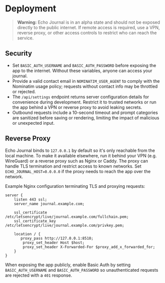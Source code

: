 # Deployment

> **Warning:** Echo Journal is in an alpha state and should not be exposed directly to the public internet. If remote access is required, use a VPN, reverse proxy, or other access controls to restrict who can reach the service.

## Security

- Set `BASIC_AUTH_USERNAME` and `BASIC_AUTH_PASSWORD` before exposing the app to the internet. Without these variables, anyone can access your journal.
- Provide a valid contact email in `NOMINATIM_USER_AGENT` to comply with the Nominatim usage policy; requests without contact info may be throttled or rejected.
- The `/api/settings` endpoint returns server configuration details for convenience during development. Restrict it to trusted networks or run the app behind a VPN or reverse proxy to avoid leaking secrets.
- Outbound requests include a 10-second timeout and prompt categories are sanitized before saving or rendering, limiting the impact of malicious or unexpected input.

## Reverse Proxy

Echo Journal binds to `127.0.0.1` by default so it's only reachable from the local machine. To make it available elsewhere, run it behind your VPN (e.g. WireGuard) or a reverse proxy such as Nginx or Caddy. The proxy can handle TLS termination and restrict access to known networks. Set `ECHO_JOURNAL_HOST=0.0.0.0` if the proxy needs to reach the app over the network.

Example Nginx configuration terminating TLS and proxying requests:

```nginx
server {
    listen 443 ssl;
    server_name journal.example.com;

    ssl_certificate     /etc/letsencrypt/live/journal.example.com/fullchain.pem;
    ssl_certificate_key /etc/letsencrypt/live/journal.example.com/privkey.pem;

    location / {
       proxy_pass http://127.0.0.1:8510;
        proxy_set_header Host $host;
        proxy_set_header X-Forwarded-For $proxy_add_x_forwarded_for;
    }
}
```

When exposing the app publicly, enable Basic Auth by setting `BASIC_AUTH_USERNAME` and `BASIC_AUTH_PASSWORD` so unauthenticated requests are rejected with a `401` response.
